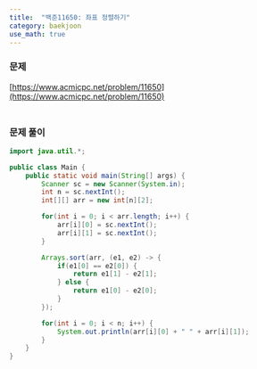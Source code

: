 ```yaml
---
title:  "백준11650: 좌표 정렬하기"
category: baekjoon
use_math: true
---
```




### 문제

[https://www.acmicpc.net/problem/11650](https://www.acmicpc.net/problem/11650)



### <br>문제 풀이

```java
import java.util.*;

public class Main {
    public static void main(String[] args) {
        Scanner sc = new Scanner(System.in);
        int n = sc.nextInt();
        int[][] arr = new int[n][2];

        for(int i = 0; i < arr.length; i++) {
            arr[i][0] = sc.nextInt();
            arr[i][1] = sc.nextInt();
        }

        Arrays.sort(arr, (e1, e2) -> {
            if(e1[0] == e2[0]) {
                return e1[1] - e2[1];
            } else {
                return e1[0] - e2[0];
            }
        });

        for(int i = 0; i < n; i++) {
            System.out.println(arr[i][0] + " " + arr[i][1]);
        }
    }
}
```

